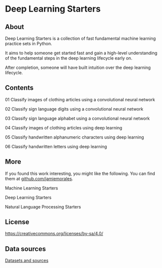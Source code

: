 # Deep Learning Starters

## About

Deep Learning Starters is a collection of fast fundamental machine learning practice sets in Python.

It aims to help someone get started fast and gain a high-level understanding of the fundamental steps in the deep learning lifecycle early on.

After completion, someone will have built intuition over the deep learning lifecycle. 



## Contents

01 Classify images of clothing articles using a convolutional neural network

02 Classify sign language digits using a convolutional neural network

03 Classify sign language alphabet using a convolutional neural network

04 Classify images of clothing articles using deep learning

05 Classify handwritten alphanumeric characters using deep learning

06 Classify handwritten letters using deep learning


## More

If you found this work interesting, you might like the following. You can find them at [github.com/jamiemorales](https://github.com/jamiemorales).

Machine Learning Starters

Deep Learning Starters

Natural Language Processing Starters



## License

https://creativecommons.org/licenses/by-sa/4.0/



## Data sources

[Datasets and sources](https://github.com/jamiemorales/project-deep-learning-starters/blob/master/00-Datasets/Data%20sources.txt)


